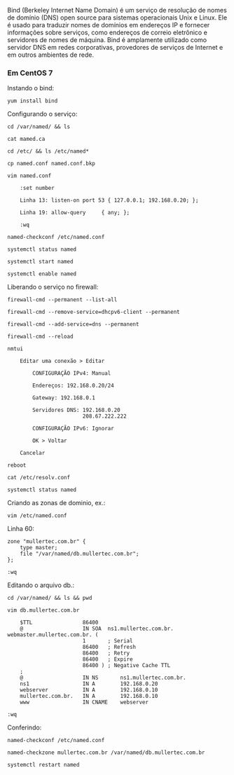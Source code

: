 Bind (Berkeley Internet Name Domain) é um serviço de resolução de nomes de domínio (DNS) open source para sistemas operacionais Unix e Linux. Ele é usado para traduzir nomes de domínios em endereços IP e fornecer informações sobre serviços, como endereços de correio eletrônico e servidores de nomes de máquina. Bind é amplamente utilizado como servidor DNS em redes corporativas, provedores de serviços de Internet e em outros ambientes de rede. 

### Em CentOS 7

Instando o bind:

    yum install bind

Configurando o serviço:

    cd /var/named/ && ls

    cat mamed.ca

    cd /etc/ && ls /etc/named*

    cp named.conf named.conf.bkp

    vim named.conf

        :set number

        Linha 13: listen-on port 53 { 127.0.0.1; 192.168.0.20; };

        Linha 19: allow-query     { any; };

        :wq

    named-checkconf /etc/named.conf

    systemctl status named

    systemctl start named

    systemctl enable named

Liberando o serviço no firewall:

    firewall-cmd --permanent --list-all

    firewall-cmd --remove-service=dhcpv6-client --permanent

    firewall-cmd --add-service=dns --permanent

    firewall-cmd --reload

    nmtui

        Editar uma conexão > Editar

            CONFIGURAÇÃO IPv4: Manual
        
            Endereços: 192.168.0.20/24

            Gateway: 192.168.0.1

            Servidores DNS: 192.168.0.20
                            208.67.222.222

            CONFIGURAÇÃO IPv6: Ignorar

            OK > Voltar

        Cancelar

    reboot

    cat /etc/resolv.conf

    systemctl status named

Criando as zonas de dominio, ex.:

    vim /etc/named.conf

Linha 60:

    zone "mullertec.com.br" {
        type master;
        file "/var/named/db.mullertec.com.br";
    };

    :wq

Editando o arquivo db.:

    cd /var/named/ && ls && pwd

    vim db.mullertec.com.br

        $TTL                86400
        @                   IN SOA  ns1.mullertec.com.br. webmaster.mullertec.com.br. (
                            1       ; Serial
                            86400   ; Refresh
                            86400   ; Retry
                            86400   ; Expire
                            86400 ) ; Negative Cache TTL
        ;
        @                   IN NS       ns1.mullertec.com.br.
        ns1                 IN A        192.168.0.20
        webserver           IN A        192.168.0.10
        mullertec.com.br.   IN A        192.168.0.10
        www                 IN CNAME    webserver

    :wq

Conferindo:

    named-checkconf /etc/named.conf

    named-checkzone mullertec.com.br /var/named/db.mullertec.com.br
    
    systemctl restart named